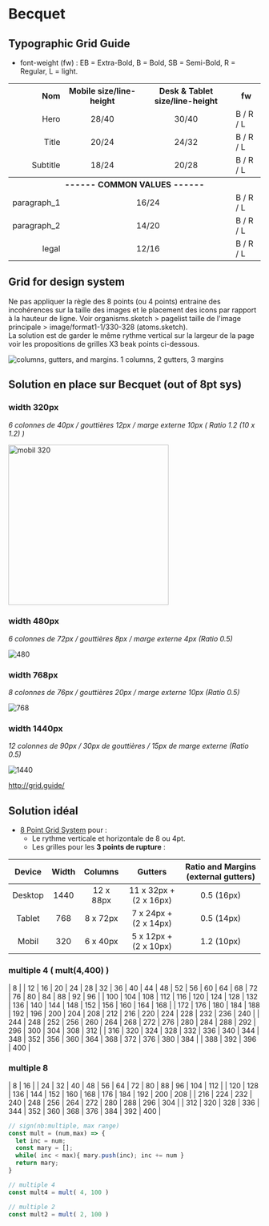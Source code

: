 # Becquet

## Typographic Grid Guide

- font-weight (fw) : EB = Extra-Bold, B = Bold, SB = Semi-Bold, R = Regular, L = light.

<table>
	<tr>
		<th align="right">Nom</th>
		<th align="center">Mobile size/line-height</th>
		<th align="center">Desk & Tablet size/line-height</th>
		<th>fw</th>
	</tr>
	<tr>
		<td align="right">Hero</td>
		<td align="center">28/40</td>
		<td align="center">30/40</td>
		<td>B / R / L</td>
	</tr>
	<tr>
		<td align="right">Title</td>
		<td align="center">20/24</td>
		<td align="center">24/32</td>
		<td>B / R / L</td>
	</tr>
	<tr>
		<td align="right">Subtitle</td>
		<td align="center">18/24</td>
		<td align="center">20/28</td>
		<td>B / R / L</td>
	</tr>
	<tr>
		<th colspan="4" align="center">------ COMMON VALUES ------</th>
	</tr>
	<tr>
		<td align="right">paragraph_1</td>
		<td colspan="2" align="center">16/24</td>
		<td>B / R / L</td>
	</tr>
	<tr>
		<td align="right">paragraph_2</td>
		<td colspan="2" align="center">14/20</td>
		<td>B / R / L</td>
	</tr>
	<tr>
		<td align="right">legal</td>
		<td colspan="2" align="center">12/16</td>
		<td>B / R / L</td>
	</tr>
</table>


## Grid for design system

Ne pas appliquer la règle des 8 points (ou 4 points) entraine des incohérences sur la taille des images et le placement des icons par rapport à la hauteur de ligne. Voir organisms.sketch > pagelist taille de l'image principale > image/format1-1/330-328 (atoms.sketch).  
La solution est de garder le même rythme vertical sur la largeur de la page voir les propositions de grilles X3 beak points ci-dessous.

![columns, gutters, and margins.]( ./assets/images/grids/material.io-layout-grid.png )
1 columns, 2 gutters, 3 margins

## Solution en place sur Becquet (out of 8pt sys)

### width 320px

*6 colonnes de 40px / gouttières 12px / marge externe 10px ( Ratio 1.2 (10 x 1.2) )*

<!-- ![320](assets/images/grids/grid_guide-w320-c6-cw40-gw12.r1.2.png) -->
<img src="assets/images/grids/grid_guide-w320-c6-cw40-gw12.r1.2.png" alt="mobil 320" width="320" />

### width 480px

*6 colonnes de 72px / gouttières 8px / marge externe 4px (Ratio 0.5)*

![480]( assets/images/grids/grid_guide-480-6-72-8.png )

### width 768px

*8 colonnes de 76px / gouttières 20px / marge externe 10px (Ratio 0.5)*

![768]( assets/images/grids/grid_guide-768-8-76-20.png )

### width 1440px

*12 colonnes de 90px / 30px de gouttières / 15px de marge externe (Ratio 0.5)*

![1440]( assets/images/grids/grid_guide-1440-12-90-30.png )

[ http://grid.guide/ ]( http://grid.guide/ )

## Solution idéal

- [8 Point Grid System](https://spec.fm/specifics/8-pt-grid) pour :
  - Le rythme verticale et horizontale de 8 ou 4pt.
  - Les grilles pour les **3 points de rupture** :

| Device  | Width |  Columns  |        Gutters         | Ratio and Margins (external gutters) |
| :-----: | :---: | :-------: | :--------------------: | :----------------------------------: |
| Desktop | 1440  | 12 x 88px | 11 x 32px + (2 x 16px) |              0.5 (16px)              |
| Tablet  |  768  | 8  x 72px | 7 x 24px + (2 x 14px)  |              0.5 (14px)              |
|  Mobil  |  320  | 6  x 40px | 5 x 12px + (2 x 10px)  |              1.2 (10px)              |


### multiple 4 ( mult(4,400) )

| 8 |
| 12  | 16  | 20  | 24  | 28  | 32  | 36  | 40  | 44  | 48  | 52  | 56  | 60  | 64  | 68  | 72  | 76  | 80  | 84 | 88 | 92 | 96 |
| 100 | 104 | 108 | 112 | 116 | 120 | 124 | 128 | 132 | 136 | 140 | 144 | 148 | 152 | 156 | 160 | 164 | 168 |
| 172 | 176 | 180 | 184 | 188 | 192 | 196 | 200 | 204 | 208 | 212 | 216 | 220 | 224 | 228 | 232 | 236 | 240 |
| 244 | 248 | 252 | 256 | 260 | 264 | 268 | 272 | 276 | 280 | 284 | 288 | 292 | 296 | 300 | 304 | 308 | 312 |
| 316 | 320 | 324 | 328 | 332 | 336 | 340 | 344 | 348 | 352 | 356 | 360 | 364 | 368 | 372 | 376 | 380 | 384 |
| 388 | 392 | 396 | 400 |


### multiple 8

| 8   | 16  |
| 24  | 32  | 40  | 48  | 56  | 64  | 72  | 80  | 88  | 96  | 104 | 112 |
| 120 | 128 | 136 | 144 | 152 | 160 | 168 | 176 | 184 | 192 | 200 | 208 |
| 216 | 224 | 232 | 240 | 248 | 256 | 264 | 272 | 280 | 288 | 296 | 304 |
| 312 | 320 | 328 | 336 | 344 | 352 | 360 | 368 | 376 | 384 | 392 | 400 |


```javascript
// sign(nb:multiple, max range)
const mult = (num,max) => {
  let inc = num;
  const mary = [];
  while( inc < max){ mary.push(inc); inc += num }
  return mary;
}

// multiple 4
const mult4 = mult( 4, 100 )

// multiple 2
const mult2 = mult( 2, 100 )

```
